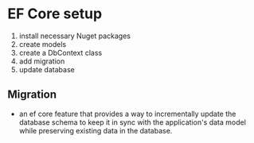 # EF Core setup
1. install necessary Nuget packages
2. create models
3. create a DbContext class
4. add migration
5. update database

## Migration
- an ef core feature that provides a way to incrementally update the database schema to keep it in sync with the application's data model while preserving existing data in the database.